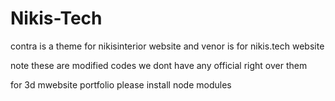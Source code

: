 # Nikis-Tech
contra is a theme for nikisinterior website and venor is for nikis.tech website

note these are modified codes we dont have any official right over them

for 3d mwebsite portfolio please install node modules
